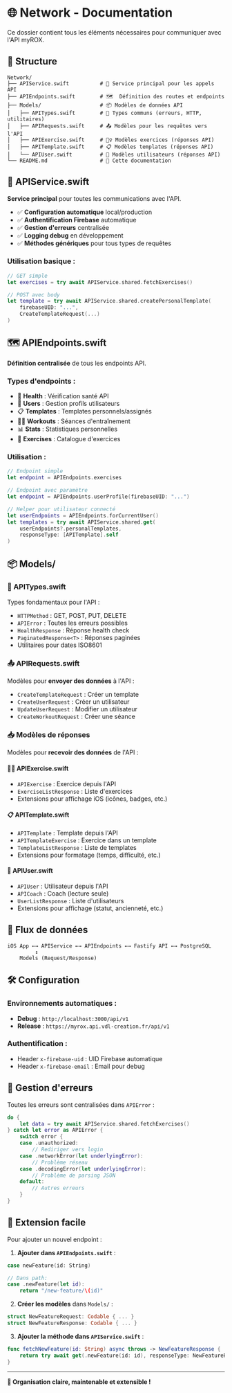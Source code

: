 # 🌐 Network - Documentation

Ce dossier contient tous les éléments nécessaires pour communiquer avec l'API myROX.

## 📁 Structure

```
Network/
├── APIService.swift          # 🔧 Service principal pour les appels API
├── APIEndpoints.swift        # 🗺️  Définition des routes et endpoints
├── Models/                   # 📦 Modèles de données API
│   ├── APITypes.swift        # 🔨 Types communs (erreurs, HTTP, utilitaires)
│   ├── APIRequests.swift     # 📤 Modèles pour les requêtes vers l'API
│   ├── APIExercise.swift     # 🏋️‍♀️ Modèles exercices (réponses API)
│   ├── APITemplate.swift     # 📋 Modèles templates (réponses API) 
│   └── APIUser.swift         # 👤 Modèles utilisateurs (réponses API)
└── README.md                 # 📖 Cette documentation
```

## 🔧 APIService.swift

**Service principal** pour toutes les communications avec l'API.

- ✅ **Configuration automatique** local/production
- ✅ **Authentification Firebase** automatique
- ✅ **Gestion d'erreurs** centralisée
- ✅ **Logging debug** en développement
- ✅ **Méthodes génériques** pour tous types de requêtes

### Utilisation basique :
```swift
// GET simple
let exercises = try await APIService.shared.fetchExercises()

// POST avec body
let template = try await APIService.shared.createPersonalTemplate(
    firebaseUID: "...", 
    CreateTemplateRequest(...)
)
```

## 🗺️ APIEndpoints.swift

**Définition centralisée** de tous les endpoints API.

### Types d'endpoints :
- 🏥 **Health** : Vérification santé API
- 👤 **Users** : Gestion profils utilisateurs  
- 📋 **Templates** : Templates personnels/assignés
- 🏋️‍♀️ **Workouts** : Séances d'entraînement
- 📊 **Stats** : Statistiques personnelles
- 💪 **Exercises** : Catalogue d'exercices

### Utilisation :
```swift
// Endpoint simple
let endpoint = APIEndpoints.exercises

// Endpoint avec paramètre
let endpoint = APIEndpoints.userProfile(firebaseUID: "...")

// Helper pour utilisateur connecté
let userEndpoints = APIEndpoints.forCurrentUser()
let templates = try await APIService.shared.get(
    userEndpoints?.personalTemplates, 
    responseType: [APITemplate].self
)
```

## 📦 Models/

### 🔨 APITypes.swift
Types fondamentaux pour l'API :
- `HTTPMethod` : GET, POST, PUT, DELETE
- `APIError` : Toutes les erreurs possibles
- `HealthResponse` : Réponse health check
- `PaginatedResponse<T>` : Réponses paginées
- Utilitaires pour dates ISO8601

### 📤 APIRequests.swift
Modèles pour **envoyer des données** à l'API :
- `CreateTemplateRequest` : Créer un template
- `CreateUserRequest` : Créer un utilisateur
- `UpdateUserRequest` : Modifier un utilisateur
- `CreateWorkoutRequest` : Créer une séance

### 📥 Modèles de réponses
Modèles pour **recevoir des données** de l'API :

#### 🏋️‍♀️ APIExercise.swift
- `APIExercise` : Exercice depuis l'API
- `ExerciseListResponse` : Liste d'exercices
- Extensions pour affichage iOS (icônes, badges, etc.)

#### 📋 APITemplate.swift  
- `APITemplate` : Template depuis l'API
- `APITemplateExercise` : Exercice dans un template
- `TemplateListResponse` : Liste de templates
- Extensions pour formatage (temps, difficulté, etc.)

#### 👤 APIUser.swift
- `APIUser` : Utilisateur depuis l'API
- `APICoach` : Coach (lecture seule)
- `UserListResponse` : Liste d'utilisateurs
- Extensions pour affichage (statut, ancienneté, etc.)

## 🔄 Flux de données

```
iOS App ←→ APIService ←→ APIEndpoints ←→ Fastify API ←→ PostgreSQL
         ↕️                                    
    Models (Request/Response)                  
```

## 🛠️ Configuration

### Environnements automatiques :
- **Debug** : `http://localhost:3000/api/v1`
- **Release** : `https://myrox.api.vdl-creation.fr/api/v1`

### Authentification :
- Header `x-firebase-uid` : UID Firebase automatique
- Header `x-firebase-email` : Email pour debug

## 🚨 Gestion d'erreurs

Toutes les erreurs sont centralisées dans `APIError` :

```swift
do {
    let data = try await APIService.shared.fetchExercises()
} catch let error as APIError {
    switch error {
    case .unauthorized:
        // Rediriger vers login
    case .networkError(let underlyingError):
        // Problème réseau
    case .decodingError(let underlyingError):
        // Problème de parsing JSON
    default:
        // Autres erreurs
    }
}
```

## 🔧 Extension facile

Pour ajouter un nouvel endpoint :

1. **Ajouter dans `APIEndpoints.swift`** :
```swift
case newFeature(id: String)

// Dans path:
case .newFeature(let id):
    return "/new-feature/\(id)"
```

2. **Créer les modèles** dans `Models/` :
```swift
struct NewFeatureRequest: Codable { ... }
struct NewFeatureResponse: Codable { ... }
```

3. **Ajouter la méthode dans `APIService.swift`** :
```swift
func fetchNewFeature(id: String) async throws -> NewFeatureResponse {
    return try await get(.newFeature(id: id), responseType: NewFeatureResponse.self)
}
```

---

**🎯 Organisation claire, maintenable et extensible !** 